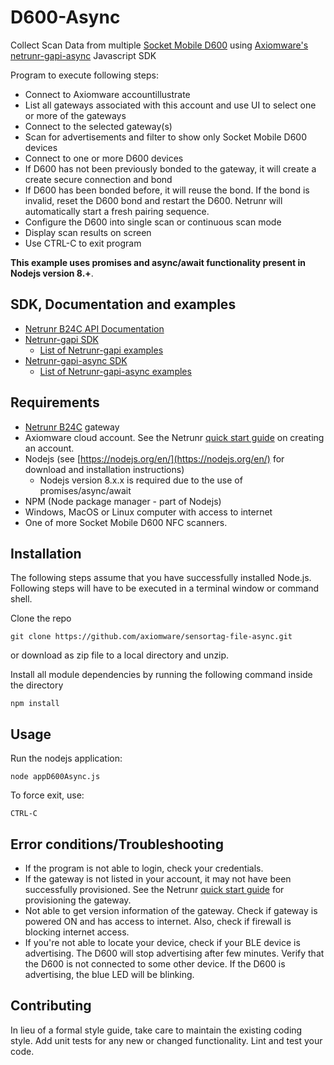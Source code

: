 # D600-Async
Collect Scan Data from multiple [Socket Mobile D600](https://www.socketmobile.com/products/600-series/durascan/d600)  using [Axiomware's](http://www.axiomware.com) [netrunr-gapi-async](http://www.axiomware.com/apidocs/index.html) Javascript SDK

Program to execute following steps:
- Connect to Axiomware accountillustrate
- List all gateways associated with this account and use UI to select one or more of the gateways
- Connect to the selected gateway(s)
- Scan for advertisements and filter to show only Socket Mobile D600 devices
- Connect to one or more D600 devices
- If D600 has not been previously bonded to the gateway, it will create a create secure connection and bond
- If D600 has been bonded before, it will reuse the bond. If the bond is invalid, reset the D600 bond and restart the D600. Netrunr will automatically start a fresh pairing sequence.
- Configure the D600 into single scan or continuous scan mode
- Display scan results on screen
- Use CTRL-C to exit program

**This example uses promises and async/await functionality present in Nodejs version 8.+**.

## SDK, Documentation and examples
- [Netrunr B24C API Documentation](http://www.axiomware.com/apidocs/index.html)
- [Netrunr-gapi SDK](https://github.com/axiomware/netrunr-gapi-js)
  - [List of Netrunr-gapi examples](https://github.com/axiomware/list-of-examples-netrunr-gapi)
- [Netrunr-gapi-async SDK](https://github.com/axiomware/netrunr-gapi-async-js)
  - [List of Netrunr-gapi-async examples](https://github.com/axiomware/list-of-examples-netrunr-gapi-async)

## Requirements

- [Netrunr B24C](http://www.axiomware.com/netrunr-b24c-product.html) gateway
- Axiomware cloud account. See the Netrunr [quick start guide](http://www.axiomware.com/page-netrunr-b24c-qs-guide.html) on creating an account.
- Nodejs (see [https://nodejs.org/en/](https://nodejs.org/en/) for download and installation instructions)
  - Nodejs version 8.x.x is required due to the use of promises/async/await
- NPM (Node package manager - part of Nodejs)   
- Windows, MacOS or Linux computer with access to internet
- One of more Socket Mobile D600 NFC scanners.

## Installation

The following steps assume that you have successfully installed Node.js. Following steps will have to be executed in a terminal window or command shell.

Clone the repo

`git clone https://github.com/axiomware/sensortag-file-async.git`

or download as zip file to a local directory and unzip.

Install all module dependencies by running the following command inside the directory

  `npm install`


## Usage

Run the nodejs application:

    node appD600Async.js

To force exit, use:

    CTRL-C  

## Error conditions/Troubleshooting

- If the program is not able to login, check your credentials.
- If the gateway is not listed in your account, it may not have been successfully provisioned. See the Netrunr [quick start guide](http://www.axiomware.com/page-netrunr-b24c-qs-guide.html) for provisioning the gateway.
- Not able to get version information of the gateway. Check if gateway is powered ON and has access to internet. Also, check if firewall is blocking internet access.
- If you're not able to locate your device, check if your BLE device is advertising. The D600 will stop advertising after few minutes. Verify that the D600 is not connected to some other device. If the D600 is advertising, the blue LED will be blinking.

## Contributing

In lieu of a formal style guide, take care to maintain the existing coding style. Add unit tests for any new or changed functionality. Lint and test your code.    
